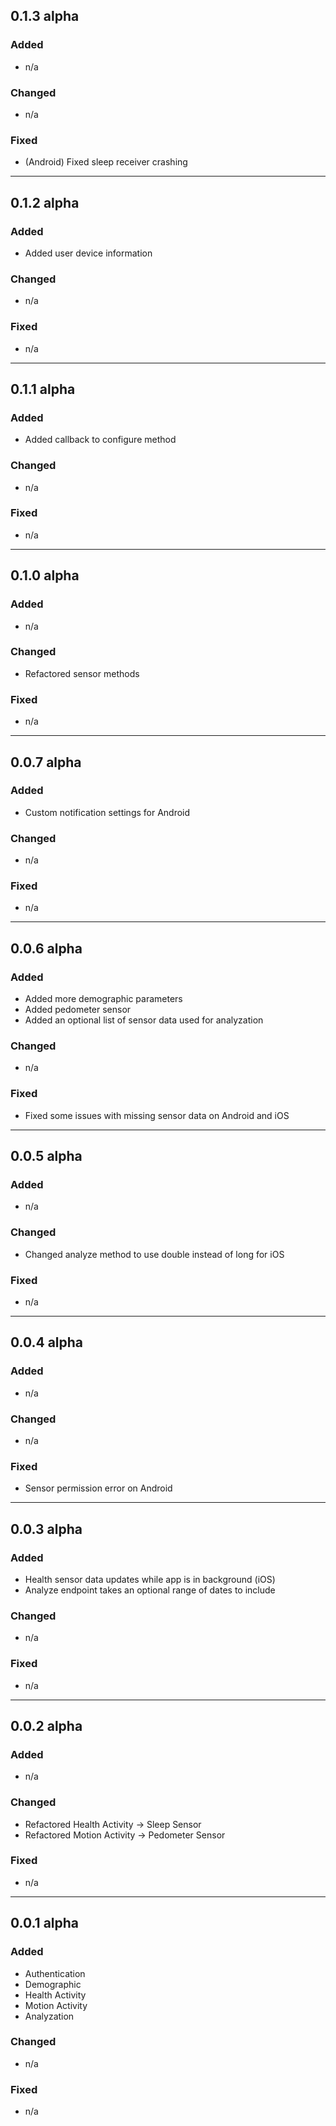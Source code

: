 ## 0.1.3 alpha

### Added

- n/a

### Changed

- n/a

### Fixed

- (Android) Fixed sleep receiver crashing

---

## 0.1.2 alpha

### Added

- Added user device information

### Changed

- n/a

### Fixed

- n/a

---

## 0.1.1 alpha

### Added

- Added callback to configure method

### Changed

- n/a

### Fixed

- n/a

---

## 0.1.0 alpha

### Added

- n/a

### Changed

- Refactored sensor methods

### Fixed

- n/a

---

## 0.0.7 alpha

### Added

- Custom notification settings for Android

### Changed

- n/a

### Fixed

- n/a

---

## 0.0.6 alpha

### Added

- Added more demographic parameters
- Added pedometer sensor
- Added an optional list of sensor data used for analyzation

### Changed

- n/a

### Fixed

- Fixed some issues with missing sensor data on Android and iOS

---

## 0.0.5 alpha

### Added

- n/a

### Changed

- Changed analyze method to use double instead of long for iOS

### Fixed

- n/a

---

## 0.0.4 alpha

### Added

- n/a

### Changed

- n/a

### Fixed

- Sensor permission error on Android

---

## 0.0.3 alpha

### Added

- Health sensor data updates while app is in background (iOS)
- Analyze endpoint takes an optional range of dates to include

### Changed

- n/a

### Fixed

- n/a

---

## 0.0.2 alpha

### Added

- n/a

### Changed

- Refactored Health Activity -> Sleep Sensor
- Refactored Motion Activity -> Pedometer Sensor

### Fixed

- n/a

---

## 0.0.1 alpha

### Added

- Authentication
- Demographic
- Health Activity
- Motion Activity
- Analyzation

### Changed

- n/a

### Fixed

- n/a
